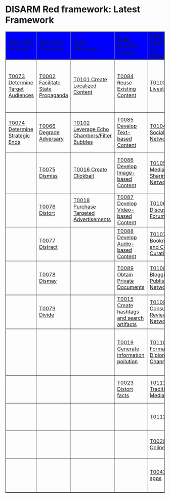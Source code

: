 # DISARM Red framework: Latest Framework

<table border="1">
<tr>
<tr style="background-color:blue;color:white;">
<td><a href="tactics/TA01.md">TA01 Plan Strategy</a></td>
<td><a href="tactics/TA02.md">TA02 Plan Objectives</a></td>
<td><a href="tactics/TA05.md">TA05 Microtarget</a></td>
<td><a href="tactics/TA06.md">TA06 Develop Content</a></td>
<td><a href="tactics/TA07.md">TA07 Select Channels and Affordances</a></td>
<td><a href="tactics/TA08.md">TA08 Conduct Pump Priming</a></td>
<td><a href="tactics/TA09.md">TA09 Deliver Content</a></td>
<td><a href="tactics/TA10.md">TA10 Drive Offline Activity</a></td>
<td><a href="tactics/TA11.md">TA11 Persist in the Information Environment</a></td>
<td><a href="tactics/TA12.md">TA12 Assess Effectiveness</a></td>
<td><a href="tactics/TA13.md">TA13 Target Audience Analysis</a></td>
<td><a href="tactics/TA14.md">TA14 Develop Narratives</a></td>
<td><a href="tactics/TA15.md">TA15 Establish Social Assets</a></td>
<td><a href="tactics/TA16.md">TA16 Establish Legitimacy</a></td>
<td><a href="tactics/TA17.md">TA17 Maximize Exposure</a></td>
<td><a href="tactics/TA18.md">TA18 Drive Online Harms</a></td>
</tr>
<tr>
<td><a href="techniques/T0073.md">T0073 Determine Target Audiences</a></td>
<td><a href="techniques/T0002.md">T0002 Facilitate State Propaganda</a></td>
<td><a href="techniques/T0101.md">T0101 Create Localized Content</a></td>
<td><a href="techniques/T0084.md">T0084 Reuse Existing Content</a></td>
<td><a href="techniques/T0103.md">T0103 Livestream</a></td>
<td><a href="techniques/T0113.md">T0113 Employ Commercial Analytic Firms</a></td>
<td><a href="techniques/T0114.md">T0114 Deliver Ads</a></td>
<td><a href="techniques/T0126.md">T0126 Encourage Attendance at Events</a></td>
<td><a href="techniques/T0131.md">T0131 Exploit TOS/Content Moderation</a></td>
<td><a href="techniques/T0132.md">T0132 Measure Performance</a></td>
<td><a href="techniques/T0080.md">T0080 Map Target Audience Information Environment</a></td>
<td><a href="techniques/T0082.md">T0082 Develop New Narratives</a></td>
<td><a href="techniques/T0090.md">T0090 Create Inauthentic Accounts</a></td>
<td><a href="techniques/T0097.md">T0097 Create personas</a></td>
<td><a href="techniques/T0118.md">T0118 Amplify Existing Narrative</a></td>
<td><a href="techniques/T0123.md">T0123 Control Information Environment through Offensive Cyberspace Operations</a></td>
</tr>
<tr>
<td><a href="techniques/T0074.md">T0074 Determine Strategic Ends</a></td>
<td><a href="techniques/T0066.md">T0066 Degrade Adversary</a></td>
<td><a href="techniques/T0102.md">T0102 Leverage Echo Chambers/Filter Bubbles</a></td>
<td><a href="techniques/T0085.md">T0085 Develop Text-based Content</a></td>
<td><a href="techniques/T0104.md">T0104 Social Networks</a></td>
<td><a href="techniques/T0020.md">T0020 Trial content</a></td>
<td><a href="techniques/T0115.md">T0115 Post Content</a></td>
<td><a href="techniques/T0127.md">T0127 Physical Violence</a></td>
<td><a href="techniques/T0059.md">T0059 Play the long game</a></td>
<td><a href="techniques/T0133.md">T0133 Measure Effectiveness</a></td>
<td><a href="techniques/T0081.md">T0081 Identify Social and Technical Vulnerabilities</a></td>
<td><a href="techniques/T0083.md">T0083 Integrate Target Audience Vulnerabilities into Narrative</a></td>
<td><a href="techniques/T0091.md">T0091 Recruit bad actors</a></td>
<td><a href="techniques/T0098.md">T0098 Establish Inauthentic News Sites</a></td>
<td><a href="techniques/T0119.md">T0119 Cross-Posting</a></td>
<td><a href="techniques/T0124.md">T0124 Suppress Opposition</a></td>
</tr>
<tr>
<td> </td>
<td><a href="techniques/T0075.md">T0075 Dismiss</a></td>
<td><a href="techniques/T0016.md">T0016 Create Clickbait</a></td>
<td><a href="techniques/T0086.md">T0086 Develop Image-based Content</a></td>
<td><a href="techniques/T0105.md">T0105 Media Sharing Networks</a></td>
<td><a href="techniques/T0039 .md">T0039  Bait legitimate influencers</a></td>
<td><a href="techniques/T0116.md">T0116 Comment or Reply on Content</a></td>
<td><a href="techniques/T0017.md">T0017 Conduct fundraising</a></td>
<td><a href="techniques/T0060.md">T0060 Continue to Amplify</a></td>
<td><a href="techniques/T0134.md">T0134 Measure Effectiveness Indicators (or KPIs)</a></td>
<td><a href="techniques/T0072.md">T0072 Segment Audiences</a></td>
<td><a href="techniques/T0003.md">T0003 Leverage Existing Narratives</a></td>
<td><a href="techniques/T0092.md">T0092 Build Network</a></td>
<td><a href="techniques/T0099.md">T0099 Prepare Assets Impersonating Legitimate Entities</a></td>
<td><a href="techniques/T0120.md">T0120 Incentivize Sharing</a></td>
<td><a href="techniques/T0125.md">T0125 Platform Filtering</a></td>
</tr>
<tr>
<td> </td>
<td><a href="techniques/T0076.md">T0076 Distort</a></td>
<td><a href="techniques/T0018.md">T0018 Purchase Targeted Advertisements</a></td>
<td><a href="techniques/T0087.md">T0087 Develop Video-based Content</a></td>
<td><a href="techniques/T0106.md">T0106 Discussion Forums</a></td>
<td><a href="techniques/T0042.md">T0042 Seed Kernel of truth</a></td>
<td><a href="techniques/T0117.md">T0117 Attract Traditional Media</a></td>
<td><a href="techniques/T0057.md">T0057 Organize Events</a></td>
<td><a href="techniques/T0128.md">T0128 Conceal People</a></td>
<td> </td>
<td> </td>
<td><a href="techniques/T0004.md">T0004 Develop Competing Narratives</a></td>
<td><a href="techniques/T0093.md">T0093 Acquire/ recruit Network</a></td>
<td><a href="techniques/T0100.md">T0100 Co-opt Trusted Sources</a></td>
<td><a href="techniques/T0121.md">T0121 Manipulate Platform Algorithm</a></td>
<td><a href="techniques/T0047.md">T0047 Censor social media as a political force</a></td>
</tr>
<tr>
<td> </td>
<td><a href="techniques/T0077.md">T0077 Distract</a></td>
<td> </td>
<td><a href="techniques/T0088.md">T0088 Develop Audio-based Content</a></td>
<td><a href="techniques/T0107.md">T0107 Bookmarking and Content Curation</a></td>
<td><a href="techniques/T0044.md">T0044 Seed distortions</a></td>
<td> </td>
<td><a href="techniques/T0061.md">T0061 Sell Merchandise</a></td>
<td><a href="techniques/T0129.md">T0129 Conceal Operational Activity</a></td>
<td> </td>
<td> </td>
<td><a href="techniques/T0022.md">T0022 Leverage Conspiracy Theory Narratives</a></td>
<td><a href="techniques/T0094.md">T0094 Infiltrate Existing Networks</a></td>
<td><a href="techniques/T0009.md">T0009 Create fake experts</a></td>
<td><a href="techniques/T0122.md">T0122 Direct Users to Alternative Platforms</a></td>
<td><a href="techniques/T0048.md">T0048 Harass</a></td>
</tr>
<tr>
<td> </td>
<td><a href="techniques/T0078.md">T0078 Dismay</a></td>
<td> </td>
<td><a href="techniques/T0089.md">T0089 Obtain Private Documents</a></td>
<td><a href="techniques/T0108.md">T0108 Blogging and Publishing Networks</a></td>
<td><a href="techniques/T0045.md">T0045 Use fake experts</a></td>
<td> </td>
<td> </td>
<td><a href="techniques/T0130.md">T0130 Conceal Infrastructure</a></td>
<td> </td>
<td> </td>
<td><a href="techniques/T0040.md">T0040 Demand insurmountable proof</a></td>
<td><a href="techniques/T0095.md">T0095 Develop Owned Media Assets</a></td>
<td><a href="techniques/T0011.md">T0011 Compromise legitimate accounts</a></td>
<td><a href="techniques/T0049.md">T0049 Flooding the Information Space</a></td>
<td> </td>
</tr>
<tr>
<td> </td>
<td><a href="techniques/T0079.md">T0079 Divide</a></td>
<td> </td>
<td><a href="techniques/T0015.md">T0015 Create hashtags and search artifacts</a></td>
<td><a href="techniques/T0109.md">T0109 Consumer Review Networks</a></td>
<td><a href="techniques/T0046.md">T0046 Use Search Engine Optimization</a></td>
<td> </td>
<td> </td>
<td> </td>
<td> </td>
<td> </td>
<td><a href="techniques/T0068.md">T0068 Respond to Breaking News Event or Active Crisis</a></td>
<td><a href="techniques/T0096.md">T0096 Leverage Content Farm</a></td>
<td> </td>
<td> </td>
<td> </td>
</tr>
<tr>
<td> </td>
<td> </td>
<td> </td>
<td><a href="techniques/T0019.md">T0019 Generate information pollution</a></td>
<td><a href="techniques/T0110.md">T0110 Formal Diplomatic Channels</a></td>
<td> </td>
<td> </td>
<td> </td>
<td> </td>
<td> </td>
<td> </td>
<td> </td>
<td><a href="techniques/T0007.md">T0007 Create Inauthentic Social Media Pages and Groups</a></td>
<td> </td>
<td> </td>
<td> </td>
</tr>
<tr>
<td> </td>
<td> </td>
<td> </td>
<td><a href="techniques/T0023.md">T0023 Distort facts</a></td>
<td><a href="techniques/T0111.md">T0111 Traditional Media</a></td>
<td> </td>
<td> </td>
<td> </td>
<td> </td>
<td> </td>
<td> </td>
<td> </td>
<td><a href="techniques/T0010.md">T0010 Cultivate ignorant agents</a></td>
<td> </td>
<td> </td>
<td> </td>
</tr>
<tr>
<td> </td>
<td> </td>
<td> </td>
<td> </td>
<td><a href="techniques/T0112.md">T0112 Email</a></td>
<td> </td>
<td> </td>
<td> </td>
<td> </td>
<td> </td>
<td> </td>
<td> </td>
<td><a href="techniques/T0013.md">T0013 Create inauthentic websites</a></td>
<td> </td>
<td> </td>
<td> </td>
</tr>
<tr>
<td> </td>
<td> </td>
<td> </td>
<td> </td>
<td><a href="techniques/T0029.md">T0029 Online polls</a></td>
<td> </td>
<td> </td>
<td> </td>
<td> </td>
<td> </td>
<td> </td>
<td> </td>
<td><a href="techniques/T0014.md">T0014 Prepare fundraising campaigns</a></td>
<td> </td>
<td> </td>
<td> </td>
</tr>
<tr>
<td> </td>
<td> </td>
<td> </td>
<td> </td>
<td><a href="techniques/T0043.md">T0043 Chat apps</a></td>
<td> </td>
<td> </td>
<td> </td>
<td> </td>
<td> </td>
<td> </td>
<td> </td>
<td><a href="techniques/T0065.md">T0065 Prepare Physical Broadcast Capabilities</a></td>
<td> </td>
<td> </td>
<td> </td>
</tr>
<tr>
</tr>
</table>
